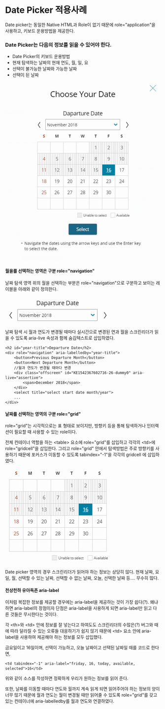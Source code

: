 # Date Picker 적용사례

Date picker는 동일한 Native HTML과 Role이 없기 때문에 role="application"을 사용하고, 키보드 운용방법을 제공한다. 

### Date Picker는 다음의 정보를 읽을 수 있어야 한다.

* Date Picker의 키보드 운용방법
* 현재 탐색하는 날짜의 현재 연도, 월, 일, 요
* 선택이 불가능한 날짜와 가능한 날짜
* 선택이 된 날짜

![](../../.gitbook/assets/574.png)

#### 월을를 선택하는 영역은 구분  role="navigation"

날짜 탐색 영역 위의 월을 선택하는 부분은 role="navigation"으로 구분하고 보이는 레이블을 아래와 같이 정의한다. 

![](../../.gitbook/assets/575.png)

날짜 탐색 시 월과 연도가 변경될 때마다 실시간으로 변경된 연과 월을 스크린리더가 읽을 수 있도록 aria-live 속성과 함께 숨김텍스트로 삽입하였다.

```markup
<h2 id="year-title">Departure Date</h2>
<div role="navigation" aria-labelledby="year-title">
    <button>Previous Departure Month</button>
    <button>Next Departure Month</button>
    //월과 연도가 변경될 때마다 변경
    <div class="offscreen" id="KE1542367602716-26-dummy0" aria-live="assertive">
        <span>December 2018</span>
    </div>
    <select title="select start date month/year">
    ...
</div>
```

#### 날짜를 선택하는 영역의 구분  role="grid"

role="grid"는 시각적으로는 표 형태로 보이지만, 방향키 등을 통해 탐색하거나 인터랙션이 필요할 때 사용할 수 있는 role이다. 

전체 컨테이너 역할을 하는 &lt;table&gt; 요소에  role="grid"를 삽입하고 각각의 &lt;td&gt;에 role="gridcell"을 삽입한다. 그리고  role="grid" 안에서 탐색방법은 주로 방향키를 사용하기 때문에 포커스가 이동할 수 있도록 tabindex="-1"을 각각의 gridcell 에 삽입하였다. 

![](../../.gitbook/assets/576.png)

Date picker 영역의 경우 스크린리더가 읽어야 하는 정보는 상당히 많다. 현재 날짜, 요일, 월, 선택할 수 있는 날짜, 선택할 수 없는 날짜, 오늘, 선택한 날짜 등.... 무수히 많다.  


#### 천상천하 유아독존 aria-label

이처럼 복잡한 정보를  제공할 경우에는 aria-label을 제공하는 것이 가장 쉽다\(?\). 왜냐하면 aria-label의 장점이자 단점은 aria-label을 사용하게 되면 aria-label만 읽고 다른 것들은 무시한다는 것이다.

각 &lt;th&gt;와 &lt;td&gt; 안에 정보를 잘 넣는다고 하여도도 스크린리더의 수많은\(?\) 버그와 때에 따라 달라질 수 있는 오류들 대응하기가 쉽지 않기 때문에 &lt;td&gt; 요소 안에 aria-label을 사용하여 제공해야 하는 정보를 모두 삽입했다. 

금요일이고 16일이며, 선택이 가능하고, 오늘 날짜이고 선택된 날짜일 때를 코드로 한다면,

```markup
<td tabindex="-1" aria-label="friday, 16, today, available, selected">16</td>
```

위와 같이 소스를 작성하면 정확하게 우리가 원하는 정보를 읽어 준다.

또한, 날짜를 이동할 때마다 연도와 월까지 계속 읽게 되면 읽어주어야 하는 정보의 양이 너무 많기 때문에 월과 연도는 월이 변경될 때만 읽어줄 수 있도록 role="grid"를 갖고 있는 컨테이너에 aria-labelledby를 월과 연도와 연결하였다.

